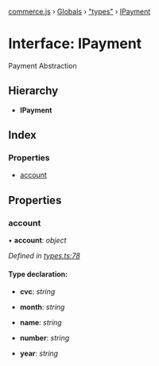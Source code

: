 [commerce.js](../README.md) › [Globals](../globals.md) › ["types"](../modules/_types_.md) › [IPayment](_types_.ipayment.md)

# Interface: IPayment

Payment Abstraction

## Hierarchy

* **IPayment**

## Index

### Properties

* [account](_types_.ipayment.md#account)

## Properties

###  account

• **account**: *object*

*Defined in [types.ts:78](https://github.com/shopjs/commerce.js/blob/e02bd83/src/types.ts#L78)*

#### Type declaration:

* **cvc**: *string*

* **month**: *string*

* **name**: *string*

* **number**: *string*

* **year**: *string*
